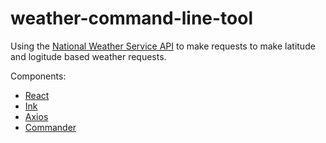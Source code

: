 # weather-command-line-tool
Using the [National Weather Service API](https://www.weather.gov/documentation/services-web-api) to make requests to make latitude and logitude based weather requests. 

Components:
* [React](https://reactjs.org/)
* [Ink](https://github.com/vadimdemedes/ink)
* [Axios](https://github.com/axios/axios)
* [Commander](https://github.com/tj/commander.js)


